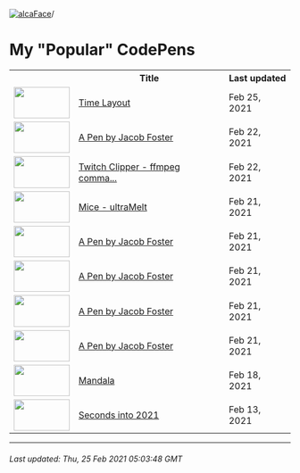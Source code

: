 [![alcaFace](https://camo.githubusercontent.com/2ee094c4af74cb0ec2e19388fccfb809837623e3/68747470733a2f2f7374617469632d63646e2e6a74766e772e6e65742f656d6f7469636f6e732f76312f3332383632362f312e30)](https://twitch.tv/Alca)/

# My "Popular" CodePens

<table>
	<tr>
		<th></th>
		<th>Title</th>
		<th>Last updated</th>
	</tr>
	<tr>
		<td><a href="https://codepen.io/Alca/pen/dyYJWBZ" rel="nofollow"><img src="https://assets.codepen.io/64018/internal/screenshots/pens/dyYJWBZ.default.png?width=100&height=56.25&quality=80" width="100" height="56.25"></a></td>
		<td><a href="https://codepen.io/Alca/pen/dyYJWBZ" rel="nofollow">Time Layout</a></td>
		<td>Feb 25, 2021</td>
	</tr>
	<tr>
		<td><a href="https://codepen.io/Alca/pen/PobJdWz" rel="nofollow"><img src="https://assets.codepen.io/64018/internal/screenshots/pens/PobJdWz.default.png?width=100&height=56.25&quality=80" width="100" height="56.25"></a></td>
		<td><a href="https://codepen.io/Alca/pen/PobJdWz" rel="nofollow">A Pen by Jacob Foster</a></td>
		<td>Feb 22, 2021</td>
	</tr>
	<tr>
		<td><a href="https://codepen.io/Alca/pen/jOMgNeQ" rel="nofollow"><img src="https://assets.codepen.io/64018/internal/screenshots/pens/jOMgNeQ.default.png?width=100&height=56.25&quality=80" width="100" height="56.25"></a></td>
		<td><a href="https://codepen.io/Alca/pen/jOMgNeQ" rel="nofollow">Twitch Clipper - ffmpeg comma...</a></td>
		<td>Feb 22, 2021</td>
	</tr>
	<tr>
		<td><a href="https://codepen.io/Alca/pen/yLVodNJ" rel="nofollow"><img src="https://assets.codepen.io/64018/internal/screenshots/pens/yLVodNJ.default.png?width=100&height=56.25&quality=80" width="100" height="56.25"></a></td>
		<td><a href="https://codepen.io/Alca/pen/yLVodNJ" rel="nofollow">Mice - ultraMelt</a></td>
		<td>Feb 21, 2021</td>
	</tr>
	<tr>
		<td><a href="https://codepen.io/Alca/pen/qBqXzEx" rel="nofollow"><img src="https://assets.codepen.io/64018/internal/screenshots/pens/qBqXzEx.default.png?width=100&height=56.25&quality=80" width="100" height="56.25"></a></td>
		<td><a href="https://codepen.io/Alca/pen/qBqXzEx" rel="nofollow">A Pen by Jacob Foster</a></td>
		<td>Feb 21, 2021</td>
	</tr>
	<tr>
		<td><a href="https://codepen.io/Alca/pen/oNYeRrq" rel="nofollow"><img src="https://assets.codepen.io/64018/internal/screenshots/pens/oNYeRrq.default.png?width=100&height=56.25&quality=80" width="100" height="56.25"></a></td>
		<td><a href="https://codepen.io/Alca/pen/oNYeRrq" rel="nofollow">A Pen by Jacob Foster</a></td>
		<td>Feb 21, 2021</td>
	</tr>
	<tr>
		<td><a href="https://codepen.io/Alca/pen/wvoqZjP" rel="nofollow"><img src="https://assets.codepen.io/64018/internal/screenshots/pens/wvoqZjP.default.png?width=100&height=56.25&quality=80" width="100" height="56.25"></a></td>
		<td><a href="https://codepen.io/Alca/pen/wvoqZjP" rel="nofollow">A Pen by Jacob Foster</a></td>
		<td>Feb 21, 2021</td>
	</tr>
	<tr>
		<td><a href="https://codepen.io/Alca/pen/qBqXvaY" rel="nofollow"><img src="https://assets.codepen.io/64018/internal/screenshots/pens/qBqXvaY.default.png?width=100&height=56.25&quality=80" width="100" height="56.25"></a></td>
		<td><a href="https://codepen.io/Alca/pen/qBqXvaY" rel="nofollow">A Pen by Jacob Foster</a></td>
		<td>Feb 21, 2021</td>
	</tr>
	<tr>
		<td><a href="https://codepen.io/Alca/pen/dyORYba" rel="nofollow"><img src="https://assets.codepen.io/64018/internal/screenshots/pens/dyORYba.default.png?width=100&height=56.25&quality=80" width="100" height="56.25"></a></td>
		<td><a href="https://codepen.io/Alca/pen/dyORYba" rel="nofollow">Mandala</a></td>
		<td>Feb 18, 2021</td>
	</tr>
	<tr>
		<td><a href="https://codepen.io/Alca/pen/OJRQrKa" rel="nofollow"><img src="https://assets.codepen.io/64018/internal/screenshots/pens/OJRQrKa.default.png?width=100&height=56.25&quality=80" width="100" height="56.25"></a></td>
		<td><a href="https://codepen.io/Alca/pen/OJRQrKa" rel="nofollow">Seconds into 2021</a></td>
		<td>Feb 13, 2021</td>
	</tr>
</table>

---

###### Last updated: Thu, 25 Feb 2021 05:03:48 GMT